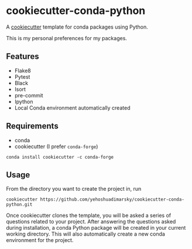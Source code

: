 # cookiecutter-conda-python
A [cookiecutter](https://www.github.com/audreyr/cookiecutter "cookiecutter") template for 
conda packages using Python.

This is my personal preferences for my packages.

## Features
 - Flake8
 - Pytest
 - Black
 - Isort
 - pre-commit
 - Ipython
 - Local Conda environment automatically created 

## Requirements
* conda
* cookiecutter (I prefer `conda-forge`)

```console
conda install cookiecutter -c conda-forge
```

## Usage
From the directory you want to create the project in, run 

```console
cookiecutter https://github.com/yehoshuadimarsky/cookiecutter-conda-python.git
```

Once cookiecutter clones the template, you will be asked a series of questions related to your project. After answering the questions asked during installation, a conda Python package will be
created in your current working directory. This will also automatically create a new conda environment for the project.

